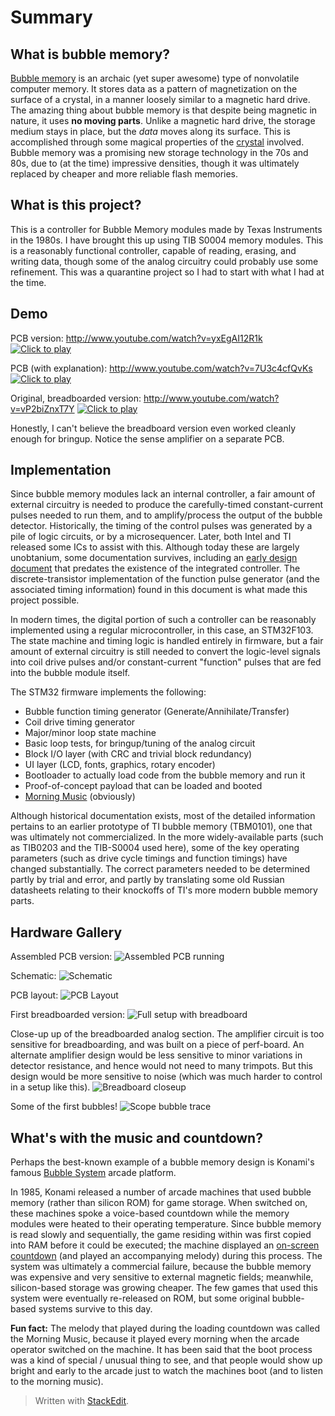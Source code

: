 
# Summary


## What is bubble memory?
[Bubble memory](https://en.wikipedia.org/wiki/Bubble_memory]) is an archaic (yet super awesome) type of nonvolatile computer memory. It stores data as a pattern of magnetization on the surface of a crystal, in a manner loosely similar to a magnetic hard drive. The amazing thing about bubble memory is that despite being magnetic in nature, it uses **no moving parts**. Unlike a magnetic hard drive, the storage medium stays in place, but the *data* moves along its surface. This is accomplished through some magical properties of the [crystal](https://en.wikipedia.org/wiki/Gadolinium_gallium_garnet) involved. Bubble memory was a promising new storage technology in the 70s and 80s, due to (at the time) impressive densities, though it was ultimately replaced by cheaper and more reliable flash memories. 



## What is this project?
This is a controller for Bubble Memory modules made by Texas Instruments in the 1980s. I have brought this up using TIB S0004 memory modules. This is a reasonably functional controller, capable of reading, erasing, and writing data, though some of the analog circuitry could probably use some refinement. This was a quarantine project so I had to start with what I had at the time.



## Demo

PCB version: http://www.youtube.com/watch?v=yxEgAI12R1k
[![Click to play](http://img.youtube.com/vi/yxEgAI12R1k/0.jpg)](http://www.youtube.com/watch?v=yxEgAI12R1k "PCB version")

PCB (with explanation): http://www.youtube.com/watch?v=7U3c4cfQvKs
[![Click to play](http://img.youtube.com/vi/7U3c4cfQvKs/0.jpg)](http://www.youtube.com/watch?v=7U3c4cfQvKs "PCB version, with explanation")

Original, breadboarded version: http://www.youtube.com/watch?v=vP2biZnxT7Y
[![Click to play](http://img.youtube.com/vi/vP2biZnxT7Y/0.jpg)](http://www.youtube.com/watch?v=vP2biZnxT7Y "Breadboard version")

Honestly, I can't believe the breadboard version even worked cleanly enough for bringup. Notice the sense amplifier on a separate PCB.


## Implementation

Since bubble memory modules lack an internal controller, a fair amount of external circuitry is needed to produce the carefully-timed constant-current pulses needed to run them, and to amplify/process the output of the bubble detector. Historically, the timing of the control pulses was generated by a pile of logic circuits, or by a microsequencer. Later, both Intel and TI released some ICs to assist with this. Although today these are largely unobtanium, some documentation survives, including an [early design document](Research/DevelcoReport.pdf) that predates the existence of the integrated controller. The discrete-transistor implementation of the function pulse generator (and the associated timing information) found in this document is what made this project possible.

In modern times, the digital portion of such a controller can be reasonably implemented using a regular microcontroller, in this case, an STM32F103. The state machine and timing logic is handled entirely in firmware, but a fair amount of external circuitry is still needed to convert the logic-level signals into coil drive pulses and/or constant-current "function" pulses that are fed into the bubble module itself.

The STM32 firmware implements the following:
* Bubble function timing generator (Generate/Annihilate/Transfer)
* Coil drive timing generator
* Major/minor loop state machine
* Basic loop tests, for bringup/tuning of the analog circuit
* Block I/O layer (with CRC and trivial block redundancy)
* UI layer (LCD, fonts, graphics, rotary encoder)
* Bootloader to actually load code from the bubble memory and run it
* Proof-of-concept payload that can be loaded and booted
* [Morning Music](https://www.youtube.com/watch?v=tEueYGq2mT4) (obviously)

Although historical documentation exists, most of the detailed information pertains to an earlier prototype of TI bubble memory (TBM0101), one that was ultimately not commercialized. In the more widely-available parts (such as TIB0203 and the TIB-S0004 used here), some of the key operating parameters (such as drive cycle timings and function timings) have changed substantially. The correct parameters needed to be determined partly by trial and error, and partly by translating some old Russian datasheets relating to their knockoffs of TI's more modern bubble memory parts.




## Hardware Gallery

Assembled PCB version:
![Assembled PCB running](photos/assembled.jpg)


Schematic:
![Schematic](Schematics/Schematic_dark_bg.png)


PCB layout:
![PCB Layout](Schematics/PCB_both_layers_fill.png)


First breadboarded version:
![Full setup with breadboard](photos/bringup.jpg)

Close-up up of the breadboarded analog section. The amplifier circuit is too sensitive for breadboarding, and was built on a piece of perf-board. An alternate amplifier design would be less sensitive to minor variations in detector resistance, and hence would not need to many trimpots. But this design would be more sensitive to noise (which was much harder to control in a setup like this).
![Breadboard closeup](photos/analog_section_3.jpg)

Some of the first bubbles!
![Scope bubble trace](photos/first_bubbles.jpg)


## What's with the music and countdown?

Perhaps the best-known example of a bubble memory design is Konami's famous [Bubble System](https://en.wikipedia.org/wiki/Bubble_System) arcade platform.

In 1985, Konami released a number of arcade machines that used bubble memory (rather than silicon ROM) for game storage. When switched on, these machines spoke a voice-based countdown while the memory modules were heated to their operating temperature. Since bubble memory is read slowly and sequentially, the game residing within was first copied into RAM before it could be executed; the machine displayed an [on-screen countdown](https://www.youtube.com/watch?v=mbM_YPyVJBE&t=175s) (and played an accompanying melody) during this process. The system was ultimately a commercial failure, because the bubble memory was expensive and very sensitive to external magnetic fields; meanwhile, silicon-based storage was growing cheaper. The few games that used this system were eventually re-released on ROM, but some original bubble-based systems survive to this day. 

<b>Fun fact:</b> The melody that played during the loading countdown was called the Morning Music, because it played every morning when the arcade operator switched on the machine. It has been said that the boot process was a kind of special / unusual thing to see, and that people would show up bright and early to the arcade just to watch the machines boot (and to listen to the morning music).

> Written with [StackEdit](https://stackedit.io/).
